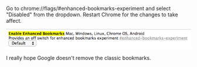 Go to chrome://flags/#enhanced-bookmarks-experiment and select "Disabled" from the dropdown. Restart Chrome for the changes to take affect.

<img alt="" src="/img/uploads/2014-12/chrome-disable-new-bookmarks.png" />

I really hope Google doesn't remove the classic bookmarks.